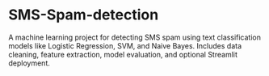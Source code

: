 # SMS-Spam-detection
A machine learning project for detecting SMS spam using text classification models like Logistic Regression, SVM, and Naive Bayes. Includes data cleaning, feature extraction, model evaluation, and optional Streamlit deployment.
